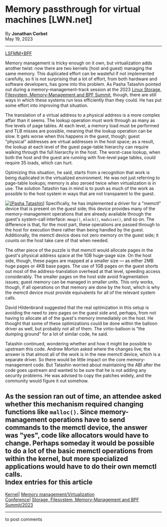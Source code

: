 # Memory passthrough for virtual machines [LWN.net]

By **Jonathan Corbet**  
May 19, 2023 

* * *

[LSFMM+BPF](/Articles/lsfmmbpf2023)

Memory management is tricky enough on it own, but virtualization adds another twist: now there are two kernels (host and guest) managing the same memory. This duplicated effort can be wasteful if not implemented carefully, so it is not surprising that a lot of effort, from both hardware and software developers, has gone into this problem. As Pasha Tatashin pointed out during a memory-management-track session at the 2023 [Linux Storage, Filesystem, Memory-Management and BPF Summit](/Articles/lsfmmbpf2023), though, there are still ways in which these systems run less efficiently than they could. He has put some effort into improving that situation. 

The translation of a virtual address to a physical address is a more complex affair than it seems. The lookup operation must work through as many as five levels of page tables. At each level, a memory load must be performed and TLB misses are possible, meaning that the lookup operation can be slow. It gets worse when this happens in the guest, though; guest "physical" addresses are virtual addresses in the host space; as a result, the lookup at each level of the guest page-table hierarchy can require walking through the full hierarchy in the host. The worst-case lookup, when both the host and the guest are running with five-level page tables, could require 35 loads, which can hurt. 

Optimizing this situation, he said, starts from a recognition that work is being duplicated in the virtualized environment. He was not just referring to page-table lookups; memory is also zeroed twice when virtualization is in use. The solution Tatashin has in mind is to push as much of the work as possible to the host system in ways that are not transparent to the guest. 

[![\[Pasha Tatashin\]](https://static.lwn.net/images/conf/2023/lsfmm/PashaTatashin-sm.png)](/Articles/931936/) Specifically, he has implemented a driver for a "memctl" device that is present on the guest side; this device provides many of the memory-management operations that are already available through the guest's system-call interface: `mmap()`, `mlock()`, `madvise()`, and so on. The difference is that, for the most part, these operations are passed through to the host for execution there rather than being handled by the guest. Additionally, the memctl device does not zero memory on the guest side; it counts on the host take care of that when needed. 

The other piece of the puzzle is that memctl would allocate pages in the guest's physical address space at the 1GB huge-page size. On the host side, though, these pages are mapped at a smaller size — as either 2MB huge pages or 4KB base pages. The use of 1GB pages on the guest shorts out most of the address-translation overhead at that level, speeding access considerably. The smaller pages on the host side avoid fragmentation issues; guest memory can be managed in smaller units. This only works, though, if all operations on that memory are done by the host, which is why the memctl device must provide equivalents for all of the relevant system calls. 

David Hildenbrand suggested that the real optimization in this setup is avoiding the need to zero pages on the guest side and, perhaps, from not having to allocate all of the guest's memory immediately on the host. He thought that some of these optimizations could be done within the balloon driver as well, but probably not all of them. The virtio-balloon is "the dumping ground" for a lot of similar code, he said. 

Tatashin continued, wondering whether and how it might be possible to upstream this code. Andrew Morton asked where the changes live; the answer is that almost all of the work is in the new memctl device, which is a separate driver. So there would be little impact on the core memory-management code. But Tatashin worried about maintaining the ABI after the code goes upstream and wanted to be sure that he is not adding any security problems. He was advised to copy the patches widely, and the community would figure it out somehow. 

As the session ran out of time, an attendee asked whether this mechanism required changing functions like `malloc()`. Since memory-management operations have to send commands to the memctl device, the answer was "yes", code like allocators would have to change. Perhaps someday it would be possible to do a lot of the basic memctl operations from within the kernel, but more specialized applications would have to do their own memctl calls.  
Index entries for this article  
---  
[Kernel](/Kernel/Index)| [Memory management/Virtualization](/Kernel/Index#Memory_management-Virtualization)  
[Conference](/Archives/ConferenceIndex/)| [Storage, Filesystem, Memory-Management and BPF Summit/2023](/Archives/ConferenceIndex/#Storage_Filesystem_Memory-Management_and_BPF_Summit-2023)  
  


* * *

to post comments 
